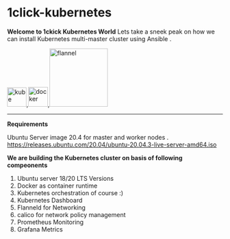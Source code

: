 # 1click-kubernetes
**Welcome to 1ckick Kubernetes World**
Lets take a sneek peak on how we can install Kubernetes multi-master cluster using Ansible .

<img width="45" alt="kube" src="https://user-images.githubusercontent.com/99710234/154668759-e1e0741e-abfb-4e11-85d5-248788b3b868.png">,<img width="46" alt="docker" src="https://user-images.githubusercontent.com/99710234/154668763-d854f715-7a0d-4097-9565-94359b831161.png">,<img width="136" alt="flannel" src="https://user-images.githubusercontent.com/99710234/154668766-e149986a-e922-4fd0-b51c-9dbd798d92cb.png">

______________________________________________________________________________________________

**Requirements**

Ubuntu Server image 20.4 for master and worker nodes .
https://releases.ubuntu.com/20.04/ubuntu-20.04.3-live-server-amd64.iso

**We are building the Kubernetes cluster on basis of following compeonents**

1) Ubuntu server 18/20 LTS Versions 
2) Docker as container runtime
3) Kubernetes orchestration of course :)
4) Kubernetes Dashboard
5) Flanneld for Networking
6) calico for network policy management 
7) Prometheus Monitoring
8) Grafana Metrics



 
